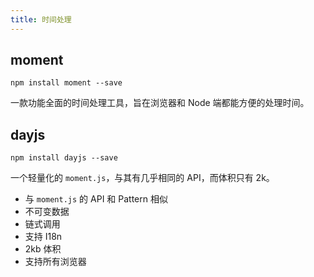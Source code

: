 ```yaml
---
title: 时间处理
---
```

## moment
```
npm install moment --save
```
一款功能全面的时间处理工具，旨在浏览器和 Node 端都能方便的处理时间。
## dayjs
```
npm install dayjs --save
```
一个轻量化的 `moment.js`，与其有几乎相同的 API，而体积只有 2k。

- 与 `moment.js` 的 API 和 Pattern 相似
- 不可变数据
- 链式调用
- 支持 I18n
- 2kb 体积
- 支持所有浏览器